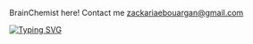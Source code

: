 BrainChemist here! 
Contact me zackariaebouargan@gmail.com


[![Typing SVG](https://readme-typing-svg.demolab.com/?lines=Hello)](https://git.io/typing-svg)
